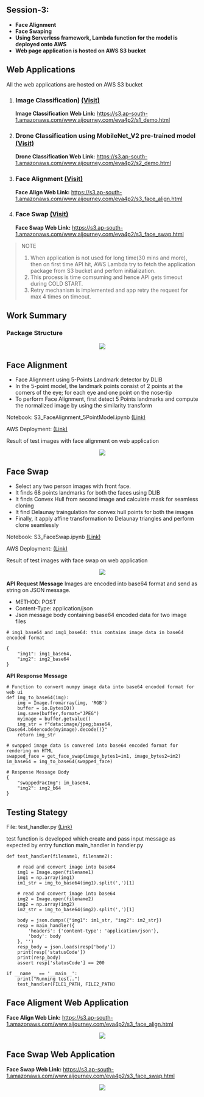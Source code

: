 ## Session-3: 
* **Face Alignment**
* **Face Swaping**
* **Using Serverless framework, Lambda function for the model is deployed onto AWS**
* **Web page application is hosted on AWS S3 bucket**


## Web Applications

All the web applications are hosted on AWS S3 bucket

1. ### Image Classification) [(Visit)](https://s3.ap-south-1.amazonaws.com/www.aijourney.com/eva4p2/s1_demo.html)
   **Image Classification Web Link:** https://s3.ap-south-1.amazonaws.com/www.aijourney.com/eva4p2/s1_demo.html

2. ### Drone Classification using MobileNet_V2 pre-trained model [(Visit)](https://s3.ap-south-1.amazonaws.com/www.aijourney.com/eva4p2/s2_demo.html)
   **Drone Classification Web Link:** https://s3.ap-south-1.amazonaws.com/www.aijourney.com/eva4p2/s2_demo.html

3. ### Face Alignment [(Visit)](https://s3.ap-south-1.amazonaws.com/www.aijourney.com/eva4p2/s3_face_align.html)
   **Face Align Web Link:** https://s3.ap-south-1.amazonaws.com/www.aijourney.com/eva4p2/s3_face_align.html

4. ### Face Swap [(Visit)](https://s3.ap-south-1.amazonaws.com/www.aijourney.com/eva4p2/s3_face_swap.html)
   **Face Swap Web Link:** https://s3.ap-south-1.amazonaws.com/www.aijourney.com/eva4p2/s3_face_swap.html

>NOTE
> 1. When application is not used for long time(30 mins and more), then on first time API hit, AWS Lambda try to fetch the application package from S3 bucket and perfom initialization.
> 2. This process is time comsuming and hence API gets timeout during COLD START. 
> 3. Retry mechanism is implemented and app retry the request for max 4 times on timeout. 

## Work Summary

### Package Structure

<p align="center"><img style="max-width:800px" src="doc_images/folder_structure.png"></p>

## Face Alignment

* Face Alignment using 5-Points Landmark detector by DLIB
* In the 5-point model, the landmark points consist of 2 points at the corners of the eye; for each eye and one point on the nose-tip
* To perform Face Alignment, first detect 5 Points landmarks and compute the normalized image by using the similarity transform

Notebook: S3_FaceAlignment_5PointModel.ipynb [(Link)](notebooks/S3_FaceAlignment_5PointModel.ipynb)

AWS Deployment: [(Link)](aws_deployment/s3-face-align-aws)

Result of test images with face alignment on web application

<p align="center"><img style="max-width:800px" src="doc_images/face_align_result.png"></p>


## Face Swap

* Select any two person images with front face.
* It finds 68 points landmarks for both the faces using DLIB
* It finds Convex Hull from second image and calculate mask for seamless cloning
* It find Delaunay traingulation for convex hull points for both the images
* Finally, it apply affine transformation to Delaunay triangles and perform clone seamlessly

Notebook: S3_FaceSwap.ipynb [(Link)](notebooks/S3_FaceSwap.ipynb)

AWS Deployment: [(Link)](aws_deployment/s3-face-swap-aws)

Result of test images with face swap on web application

<p align="center"><img style="max-width:800px" src="doc_images/face_swap_result.png"></p>

**API Request Message**
Images are encoded into base64 format and send as string on JSON message.
* METHOD: POST
* Content-Type: application/json
* Json message body containing base64 encoded data for two image files

```
# img1_base64 and img1_base64: this contains image data in base64 encoded format

{
	"img1": img1_base64,
	"img2": img2_base64
}
```

**API Response Message**
```
# Function to convert numpy image data into base64 encoded format for web ui
def img_to_base64(img):
    img = Image.fromarray(img, 'RGB') 
    buffer = io.BytesIO()
    img.save(buffer,format="JPEG")
    myimage = buffer.getvalue()                     
    img_str = f"data:image/jpeg;base64,{base64.b64encode(myimage).decode()}"
    return img_str

# swapped image data is convered into base64 encoded format for rendering on HTML
swapped_face = get_face_swap(image_bytes1=im1, image_bytes2=im2)
im_base64 = img_to_base64(swapped_face)

# Response Message Body
{
	"swappedFacImg": im_base64,
	"img2": img2_b64
}
```

## Testing Stategy

File: test_handler.py [(Link)](aws_deployment/s3-face-swap-aws/test/test_handler.py)

test function is developed which create and pass input message as expected by entry function main_handler in handler.py 

```
def test_handler(filename1, filename2):

    # read and convert image into base64
    img1 = Image.open(filename1)
    img1 = np.array(img1)
    im1_str = img_to_base64(img1).split(',')[1]

    # read and convert image into base64
    img2 = Image.open(filename2)
    img2 = np.array(img2)
    im2_str = img_to_base64(img2).split(',')[1]

    body = json.dumps({"img1": im1_str, "img2": im2_str})
    resp = main_handler({
        'headers': {'content-type': 'application/json'},
        'body': body
    }, '')
    resp_body = json.loads(resp['body'])
    print(resp['statusCode'])
    print(resp_body)
    assert resp['statusCode'] == 200

if __name__ == '__main__':
    print("Running test..")
    test_handler(FILE1_PATH, FILE2_PATH)
```
## Face Aligment Web Application

**Face Align Web Link:** https://s3.ap-south-1.amazonaws.com/www.aijourney.com/eva4p2/s3_face_align.html

<p align="center"><img img style="max-width:400px" src="doc_images/face_align_app.png"></p>


## Face Swap Web Application
**Face Swap Web Link:** https://s3.ap-south-1.amazonaws.com/www.aijourney.com/eva4p2/s3_face_swap.html

<p align="center"><img img style="max-width:400px" src="doc_images/face_swap_app.png"></p>




